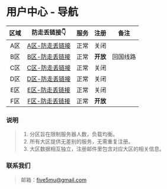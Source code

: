 # 用户中心 - 导航

| 区域 | 防走丢链接👇 | 服务 | 注册 | 备注 |
| :----: | :----: | :----: | :----: | :----: |
| A区 | [A区-防走丢链接](https://github.com/five5mu/shadowsocks/blob/a/a.md) | 正常 | 关闭 | | 
| B区 | [B区-防走丢链接](https://github.com/five5mu/shadowsocks/blob/b/b.md) | 正常 | <b>开放</b> | 回国线路 | 
| C区 | [C区-防走丢链接](https://github.com/five5mu/shadowsocks/blob/c/c.md) | 正常 | 关闭| | 
| D区 | [D区-防走丢链接](https://github.com/five5mu/shadowsocks/blob/d/d.md) | 正常 | 关闭 | | 
| E区 | [E区-防走丢链接](https://github.com/five5mu/shadowsocks/blob/e/e.md) | 正常 | 关闭 | | 
| F区 | [F区-防走丢链接](https://github.com/five5mu/shadowsocks/blob/f/f.md) | 正常 | <b>开放</b> | | 

### 说明

> 1. 分区旨在限制服务器人数，负载均衡。
> 2. 所有大区提供无差别的服务，无需重复注册。
> 3. 大区数据相互独立，注册邮件里包含对应大区的相关信息。

### 联系我们

> 邮箱：five5mu@gmail.com
